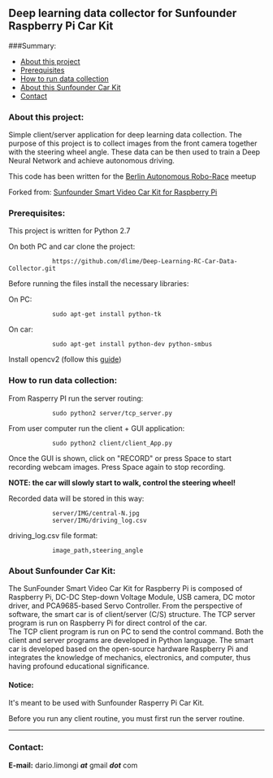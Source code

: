 ## Deep learning data collector for Sunfounder Raspberry Pi Car Kit

###Summary:
 * [About this project](#about_this_project)
 * [Prerequisites](#prerequisites)
 * [How to run data collection](#how_to_run)
 * [About this Sunfounder Car Kit](#about_this_kit)
 * [Contact](#contact)

<a id="about_this_project"></a>
### About this project:

Simple client/server application for deep learning data collection. The purpose of this project is to collect images from the front camera together with the steering wheel angle. These data can be then used to train a Deep Neural Network and achieve autonomous driving.

This code has been written for the [Berlin Autonomous Robo-Race](https://www.meetup.com/Berlin-Self-Driving-Cars-Autonomous-Mobility/) meetup

Forked from: [Sunfounder Smart Video Car Kit for Raspberry Pi](https://github.com/sunfounder/Sunfounder_Smart_Video_Car_Kit_for_RaspberryPi)

<a id="prerequisites"></a>
### Prerequisites:
This project is written for Python 2.7

On both PC and car clone the project:

                https://github.com/dlime/Deep-Learning-RC-Car-Data-Collector.git

Before running the files install the necessary libraries:

On PC:

                sudo apt-get install python-tk

On car:

                sudo apt-get install python-dev python-smbus

Install opencv2 (follow this [guide]((http://www.pyimagesearch.com/2016/04/18/install-guide-raspberry-pi-3-raspbian-jessie-opencv-3/)))

<a id="how_to_run"></a>
### How to run data collection:
From Rasperry PI run the server routing:

                sudo python2 server/tcp_server.py

From user computer run the client + GUI application:

                sudo python2 client/client_App.py

Once the GUI is shown, click on "RECORD" or press Space to start recording webcam images. Press Space again to stop recording.

**NOTE: the car will slowly start to walk, control the steering wheel!**


Recorded data will be stored in this way:

                server/IMG/central-N.jpg
                server/IMG/driving_log.csv

driving_log.csv file format:

                image_path,steering_angle



<a id="about_this_kit"></a>
### About Sunfounder Car Kit:
The SunFounder Smart Video Car Kit for Raspberry Pi is composed of Raspberry Pi, DC-DC Step-down Voltage Module, USB camera, DC motor driver, and PCA9685-based Servo Controller.
From the perspective of software, the smart car is of client/server (C/S) structure.
The TCP server program is run on Raspberry Pi for direct control of the car.  
The TCP client program is run on PC to send the control command. Both the client and server programs are developed in Python language.
The smart car is developed based on the open-source hardware Raspberry Pi and integrates the knowledge of mechanics, electronics, and computer, thus having profound educational significance. 

#### Notice:
It's meant to be used with Sunfounder Rasperry Pi Car Kit.

Before you run any client routine, you must first run the server routine.

----------------------------------------------
<a id="contact"></a>
### Contact:

**E-mail:** dario.limongi **_at_** gmail **_dot_** com
